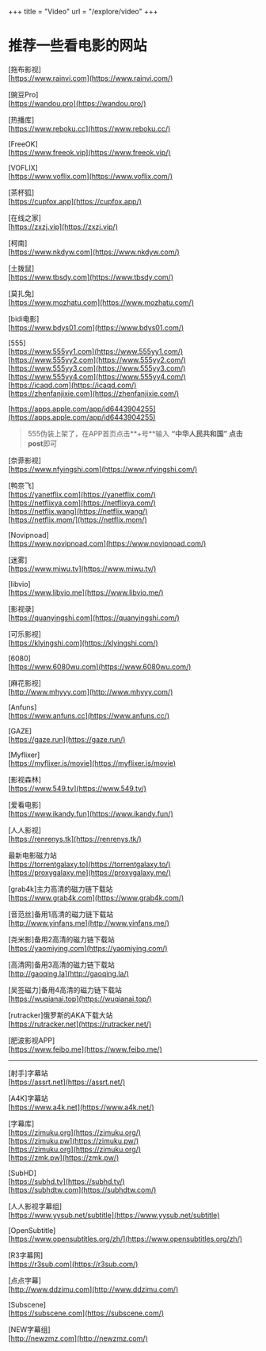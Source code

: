 +++
title = "Video"
url = "/explore/video"
+++

# 推荐一些看电影的网站


\[拖布影视\]  
[https://www.rainvi.com](https://www.rainvi.com/)

\[豌豆Pro\]  
[https://wandou.pro](https://wandou.pro/)

\[热播库\]  
[https://www.reboku.cc](https://www.reboku.cc/)

\[FreeOK\]  
[https://www.freeok.vip](https://www.freeok.vip/)

\[VOFLIX\]  
[https://www.voflix.com](https://www.voflix.com/)

\[茶杯狐\]  
[https://cupfox.app](https://cupfox.app/)

\[在线之家\]  
[https://zxzj.vip](https://zxzj.vip/)

\[柯南\]  
[https://www.nkdyw.com](https://www.nkdyw.com/)

\[土拨鼠\]  
[https://www.tbsdy.com](https://www.tbsdy.com/)

\[莫扎兔\]  
[https://www.mozhatu.com](https://www.mozhatu.com/)

\[bidi电影\]  
[https://www.bdys01.com](https://www.bdys01.com/)

\[555\]  
[https://www.555yy1.com](https://www.555yy1.com/)  
[https://www.555yy2.com](https://www.555yy2.com/)  
[https://www.555yy3.com](https://www.555yy3.com/)  
[https://www.555yy4.com](https://www.555yy4.com/)  
[https://icaqd.com](https://icaqd.com/)  
[https://zhenfanjixie.com](https://zhenfanjixie.com/)

[https://apps.apple.com/app/id6443904255](https://apps.apple.com/app/id6443904255)

> 555伪装上架了，在APP首页点击\*\*+号\*\*输入 **“中华人民共和国” **点击**post**即可

\[奈菲影视\]  
[https://www.nfyingshi.com](https://www.nfyingshi.com/)

\[鸭奈飞\]  
[https://yanetflix.com](https://yanetflix.com/)  
[https://netflixya.com](https://netflixya.com/)  
[https://netflix.wang](https://netflix.wang/)  
[https://netflix.mom/](https://netflix.mom/)

\[Novipnoad\]  
[https://www.novipnoad.com](https://www.novipnoad.com/)

\[迷雾\]  
[https://www.miwu.tv](https://www.miwu.tv/)

\[libvio\]  
[https://www.libvio.me](https://www.libvio.me/)

\[影视录\]  
[https://quanyingshi.com](https://quanyingshi.com/)

\[可乐影视\]  
[https://klyingshi.com](https://klyingshi.com/)

\[6080\]  
[https://www.6080wu.com](https://www.6080wu.com/)

\[麻花影视\]  
[http://www.mhyyy.com](http://www.mhyyy.com/)

\[Anfuns\]  
[https://www.anfuns.cc](https://www.anfuns.cc/)

\[GAZE\]  
[https://gaze.run](https://gaze.run/)

\[Myflixer\]  
[https://myflixer.is/movie](https://myflixer.is/movie)

\[影视森林\]  
[https://www.549.tv](https://www.549.tv/)

\[爱看电影\]  
[https://www.ikandy.fun](https://www.ikandy.fun/)

\[人人影视\]  
[https://renrenys.tk](https://renrenys.tk/)

最新电影磁力站  
[https://torrentgalaxy.to](https://torrentgalaxy.to/)  
[https://proxygalaxy.me](https://proxygalaxy.me/)

\[grab4k\]主力高清的磁力链下载站  
[https://www.grab4k.com](https://www.grab4k.com/)

\[音范丝\]备用1高清的磁力链下载站  
[http://www.yinfans.me](http://www.yinfans.me/)

\[尧米影\]备用2高清的磁力链下载站  
[https://yaomiying.com](https://yaomiying.com/)

\[高清网\]备用3高清的磁力链下载站  
[http://gaoqing.la](http://gaoqing.la/)

\[吴签磁力\]备用4高清的磁力链下载站  
[https://wuqianai.top](https://wuqianai.top/)

\[rutracker\]俄罗斯的AKA下载大站  
[https://rutracker.net](https://rutracker.net/)

\[肥波影视APP\]  
[https://www.feibo.me](https://www.feibo.me/)

* * *

\[射手\]字幕站  
[https://assrt.net](https://assrt.net/)

\[A4K\]字幕站  
[https://www.a4k.net](https://www.a4k.net/)

\[字幕库\]  
[https://zimuku.org](https://zimuku.org/)  
[https://zimuku.pw](https://zimuku.pw/)  
[https://zimuku.org](https://zimuku.org/)  
[https://zmk.pw](https://zmk.pw/)

\[SubHD\]  
[https://subhd.tv](https://subhd.tv/)  
[https://subhdtw.com](https://subhdtw.com/)

\[人人影视字幕组\]  
[https://www.yysub.net/subtitle](https://www.yysub.net/subtitle)

\[OpenSubtitle\]  
[https://www.opensubtitles.org/zh/](https://www.opensubtitles.org/zh/)

\[R3字幕网\]  
[https://r3sub.com](https://r3sub.com/)

\[点点字幕\]  
[http://www.ddzimu.com](http://www.ddzimu.com/)

\[Subscene\]  
[https://subscene.com](https://subscene.com/)

\[NEW字幕组\]  
[http://newzmz.com](http://newzmz.com/)
